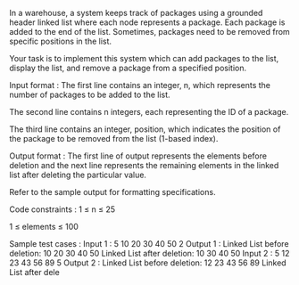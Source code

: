 In a warehouse, a system keeps track of packages using a grounded header linked list where each node represents a package. Each package is added to the end of the list. Sometimes, packages need to be removed from specific positions in the list. 



Your task is to implement this system which can add packages to the list, display the list, and remove a package from a specified position.

Input format :
The first line contains an integer, n, which represents the number of packages to be added to the list.

The second line contains n integers, each representing the ID of a package.

The third line contains an integer, position, which indicates the position of the package to be removed from the list (1-based index).

Output format :
The first line of output represents the elements before deletion and the next line represents the remaining elements in the linked list after deleting the particular value.



Refer to the sample output for formatting specifications.

Code constraints :
1 ≤ n ≤ 25

1 ≤ elements ≤ 100

Sample test cases :
Input 1 :
5
10 20 30 40 50
2
Output 1 :
Linked List before deletion: 10 20 30 40 50 
Linked List after deletion: 10 30 40 50 
Input 2 :
5
12 23 43 56 89
5
Output 2 :
Linked List before deletion: 12 23 43 56 89 
Linked List after dele
